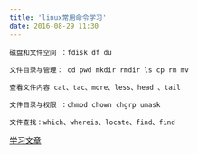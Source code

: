```yaml
---
title: 'linux常用命令学习'
date: 2016-08-29 11:30
---
```


    磁盘和文件空间 ：fdisk df du

    文件目录与管理： cd pwd mkdir rmdir ls cp rm mv

    查看文件内容 cat、tac、more、less、head 、tail

    文件目录与权限 ：chmod chown chgrp umask

    文件查找：which、whereis、locate、find、find

[学习文章](http://blog.jobbole.com/54425/)
